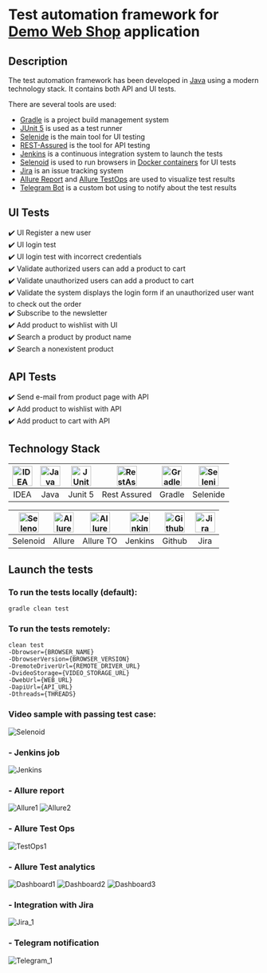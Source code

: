 # Test automation framework for [Demo Web Shop](http://demowebshop.tricentis.com) application

## Description

The test automation framework has been developed in [Java](https://go.java/) using a modern technology stack. It contains both API and UI tests. 

There are several tools are used:
* [Gradle](https://gradle.org) is a project build management system
* [JUnit 5](https://junit.org/junit5/) is used as a test runner
* [Selenide](https://selenide.org) is the main tool for UI testing
* [REST-Assured](https://rest-assured.io) is the tool for API testing
* [Jenkins](https://www.jenkins.io/) is a continuous integration system to launch the tests
* [Selenoid](https://aerokube.com/selenoid/) is used to run browsers in [Docker containers](https://www.docker.com/resources/what-container)  for UI tests
* [Jira](https://www.atlassian.com/software/jira) is an issue tracking system
* [Allure Report](http://allure.qatools.ru) and [Allure TestOps](https://docs.qameta.io/allure-testops/) are used to visualize test results
* [Telegram Bot](https://core.telegram.org/bots) is a custom bot using to notify about the test results

## UI Tests

:heavy_check_mark: UI Register a new user    
:heavy_check_mark: UI login test    
:heavy_check_mark: UI login test with incorrect credentials    
:heavy_check_mark: Validate authorized users can add a product to cart  
:heavy_check_mark: Validate unauthorized users can add a product to cart   
:heavy_check_mark: Validate the system displays the login form if an unauthorized user want to check out the order  
:heavy_check_mark: Subscribe to the newsletter  <br/>
:heavy_check_mark: Add product to wishlist with UI <br/>
:heavy_check_mark: Search a product by product name <br/>
:heavy_check_mark: Search a nonexistent product <br/>

## API Tests

:heavy_check_mark: Send e-mail from product page with API    
:heavy_check_mark: Add product to wishlist with API    
:heavy_check_mark: Add product to cart with API

## Technology Stack

| <a href="https://www.jetbrains.com/idea/"><img src="https://starchenkov.pro/qa-guru/img/skills/Intelij_IDEA.svg" width="40" height="40"  alt="IDEA"/></a> | <a href="https://www.jetbrains.com/idea/"><img src="https://starchenkov.pro/qa-guru/img/skills/Java.svg" width="40" height="40"  alt="Java"/></a> |<a href="https://www.jetbrains.com/idea/"><img src="https://starchenkov.pro/qa-guru/img/skills/JUnit5.svg" width="40" height="40"  alt="JUnit 5"/></a> | <a href="https://www.jetbrains.com/idea/"><img src="https://starchenkov.pro/qa-guru/img/skills/Rest-Assured.svg" width="40" height="40"  alt="RestAssured"/></a> | <a href="https://www.jetbrains.com/idea/"><img src="https://starchenkov.pro/qa-guru/img/skills/Gradle.svg" width="40" height="40"  alt="Gradle"/></a> |<a href="https://www.jetbrains.com/idea/"><img src="https://starchenkov.pro/qa-guru/img/skills/Selenide.svg" width="40" height="40"  alt="Selenide"/></a> |
| :---------: | :---------: | :---------: | :---------: | :---------: | :---------: |
| IDEA | Java | Junit 5 | Rest Assured | Gradle | Selenide |

| <a href="https://www.jetbrains.com/idea/"><img src="https://starchenkov.pro/qa-guru/img/skills/Selenoid.svg" width="40" height="40"  alt="Selenoid"/></a> | <a href="https://www.jetbrains.com/idea/"><img src="https://starchenkov.pro/qa-guru/img/skills/Allure_Report.svg" width="40" height="40"  alt="Allure"/></a> |<a href="https://www.jetbrains.com/idea/"><img src="https://starchenkov.pro/qa-guru/img/skills/Allure_EE.svg" width="40" height="40"  alt="Allure TestOps"/></a> | <a href="https://www.jetbrains.com/idea/"><img src="https://starchenkov.pro/qa-guru/img/skills/Jenkins.svg" width="40" height="40"  alt="Jenkins"/></a> | <a href="https://www.jetbrains.com/idea/"><img src="https://starchenkov.pro/qa-guru/img/skills/Github.svg" width="40" height="40"  alt="Github"/></a> |<a href="https://www.jetbrains.com/idea/"><img src="https://starchenkov.pro/qa-guru/img/skills/Jira.svg" width="40" height="40"  alt="Jira"/></a> |
| :---------: | :---------: | :---------: | :---------: | :---------: | :---------: |
| Selenoid | Allure | Allure TO | Jenkins | Github | Jira |

## Launch the tests

### To run the tests locally (default):

```
gradle clean test 
```
### To run the tests remotely:

```
clean test 
-Dbrowser={BROWSER_NAME} 
-DbrowserVersion={BROWSER_VERSION} 
-DremoteDriverUrl={REMOTE_DRIVER_URL} 
-DvideoStorage={VIDEO_STORAGE_URL} 
-DwebUrl={WEB_URL}
-DapiUrl={API_URL}
-Dthreads={THREADS}
```

### Video sample with passing test case:
![Selenoid](./images/register.gif)

### - Jenkins job
![Jenkins](./images/jenkins.png)

### - Allure report
![Allure1](./images/alllure_grapths.png)
![Allure2](./images/allure_report.png)

### - Allure Test Ops
![TestOps1](./images/failed_test.png)

### - Allure Test analytics
![Dashboard1](./images/Overview.png)
![Dashboard2](./images/Automatio-types.png)
![Dashboard3](./images/Dashboard_by_the_team.PNG)

### - Integration with Jira
![Jira_1](./images/jira-ticket.png)

### - Telegram notification
![Telegram_1](./images/telegram_bot.png)